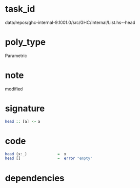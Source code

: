 
# task_id
data/repos/ghc-internal-9.1001.0/src/GHC/Internal/List.hs--head

# poly_type
Parametric

# note
modified

# signature
```haskell
head :: [a] -> a
```   

# code
```haskell
head (x:_)              =  x
head []                 =  error "empty"
```

# dependencies
